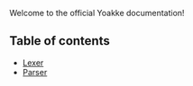 Welcome to the official Yoakke documentation!
## Table of contents
* [Lexer](https://github.com/LanguageDev/Yoakke/blob/master/Documentation/Lexer.md)
* [Parser](https://github.com/LanguageDev/Yoakke/blob/master/Documentation/Parser.md)
